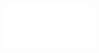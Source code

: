 ![JavaIntroduction](/Notatki/Semestr%202/Programowanie%20obiektowe/Wyk%C5%82ady/Wyk%C5%82ad%202/JavaIntroduction.pdf)
